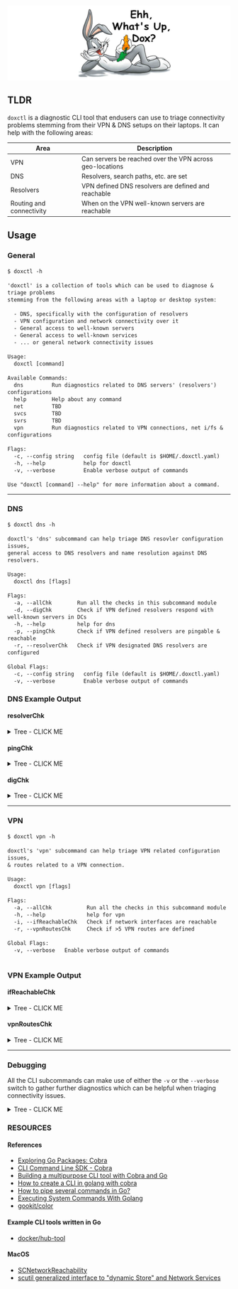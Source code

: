 ![dox logo](https://github.com/slmingol/doxctl/blob/main/imgs/whats_up_dox__banner.png?raw=true)

## TLDR
`doxctl` is a diagnostic CLI tool that endusers can use to triage connectivity problems stemming from their VPN & DNS setups on their laptops. It can help with the following areas:

| Area | Description |
| ---- | ----------- |
| VPN  | Can servers be reached over the VPN across geo-locations |
| DNS  | Resolvers, search paths, etc. are set |
| Resolvers | VPN defined DNS resolvers are defined and reachable |
| Routing and connectivity | When on the VPN well-known servers are reachable |

## Usage
### General
```
$ doxctl -h

'doxctl' is a collection of tools which can be used to diagnose & triage problems
stemming from the following areas with a laptop or desktop system:

  - DNS, specifically with the configuration of resolvers
  - VPN configuration and network connectivity over it
  - General access to well-known servers
  - General access to well-known services
  - ... or general network connectivity issues

Usage:
  doxctl [command]

Available Commands:
  dns         Run diagnostics related to DNS servers' (resolvers') configurations
  help        Help about any command
  net         TBD
  svcs        TBD
  svrs        TBD
  vpn         Run diagnostics related to VPN connections, net i/fs & configurations

Flags:
  -c, --config string   config file (default is $HOME/.doxctl.yaml)
  -h, --help            help for doxctl
  -v, --verbose         Enable verbose output of commands

Use "doxctl [command] --help" for more information about a command.
```

------------------------------------------------------------------------------

### DNS
```
$ doxctl dns -h

doxctl's 'dns' subcommand can help triage DNS resovler configuration issues,
general access to DNS resolvers and name resolution against DNS resolvers.

Usage:
  doxctl dns [flags]

Flags:
  -a, --allChk        Run all the checks in this subcommand module
  -d, --digChk        Check if VPN defined resolvers respond with well-known servers in DCs
  -h, --help          help for dns
  -p, --pingChk       Check if VPN defined resolvers are pingable & reachable
  -r, --resolverChk   Check if VPN designated DNS resolvers are configured

Global Flags:
  -c, --config string   config file (default is $HOME/.doxctl.yaml)
  -v, --verbose         Enable verbose output of commands
```

### DNS Example Output

#### resolverChk

<details><summary>Tree - CLICK ME</summary>
<p>

##### Off VPN
```
$ doxctl dns -r

**NOTE:** Using config file: /Users/smingolelli/.doxctl.yaml


┌───────────────────────────────────────────────────────────────────────────┐
│ VPN defined DNS Resolver Checks                                           │
├──────────────────────────────────────────┬────────────────────────────────┤
│ PROPERTY DESCRIPTION                     │ VALUE                          │
├──────────────────────────────────────────┼────────────────────────────────┤
│ DomainName defined?                      │ unset                          │
│ SearchDomains defined?                   │ unset                          │
│ ServerAddresses defined?                 │ unset                          │
└──────────────────────────────────────────┴────────────────────────────────┘

** NOTE:** Any values of unset indicate that the VPN client is not defining DNS resolver(s) properly!


```

##### On VPN
```
$ doxctl dns -r

**NOTE:** Using config file: /Users/smingolelli/.doxctl.yaml


┌───────────────────────────────────────────────────────────────────────────┐
│ VPN defined DNS Resolver Checks                                           │
├──────────────────────────────────────────┬────────────────────────────────┤
│ PROPERTY DESCRIPTION                     │ VALUE                          │
├──────────────────────────────────────────┼────────────────────────────────┤
│ DomainName defined?                      │ set                            │
│ SearchDomains defined?                   │ set                            │
│ ServerAddresses defined?                 │ set                            │
└──────────────────────────────────────────┴────────────────────────────────┘

** NOTE:** Any values of unset indicate that the VPN client is not defining DNS resolver(s) properly!


```
</p>
</details>

#### pingChk

<details><summary>Tree - CLICK ME</summary>
<p>

##### Off VPN
```
$ doxctl dns -p

**NOTE:** Using config file: /Users/smingolelli/.doxctl.yaml

┌──────────────────────────────────────────────────────────────────────────────────┐
│ VPN defined DNS Resolver Connectivity Checks                                     │
├──────────────────────────────────────────┬───────────────┬───────────────┬───────┤
│                     PROPERTY DESCRIPTION │            IP │       NET I/F │ VALUE │
├──────────────────────────────────────────┼───────────────┼───────────────┼───────┤
└──────────────────────────────────────────┴───────────────┴───────────────┴───────┘

** WARN:** Your VPN client does not appear to be defining any DNS resolver(s) properly,
           you're either not connected via VPN or it's misconfigured!



```

##### On VPN
```
$ doxctl dns -p

**NOTE:** Using config file: /Users/smingolelli/.doxctl.yaml

┌──────────────────────────────────────────────────────────────────────────────────┐
│ VPN defined DNS Resolver Connectivity Checks                                     │
├──────────────────────────────────────────┬───────────────┬───────────────┬───────┤
│ PROPERTY DESCRIPTION                     │ IP            │ NET I/F       │ VALUE │
├──────────────────────────────────────────┼───────────────┼───────────────┼───────┤
│ Resovler is pingable?                    │ 10.5.0.18     │ utun2         │ true  │
│ Reachable via TCP?                       │ 10.5.0.18     │ utun2         │ true  │
│ Reachable via UDP?                       │ 10.5.0.18     │ utun2         │ true  │
├──────────────────────────────────────────┼───────────────┼───────────────┼───────┤
│ Resovler is pingable?                    │ 10.5.0.19     │ utun2         │ true  │
│ Reachable via TCP?                       │ 10.5.0.19     │ utun2         │ true  │
│ Reachable via UDP?                       │ 10.5.0.19     │ utun2         │ true  │
└──────────────────────────────────────────┴───────────────┴───────────────┴───────┘



```
</p>
</details>

#### digChk

<details><summary>Tree - CLICK ME</summary>
<p>

##### Off VPN
```
$ doxctl dns -d

**NOTE:** Using config file: /Users/smingolelli/.doxctl.yaml

┌──────────────────────────────────────────────────────────────────────────────┐
│ Dig Check against VPN defined DNS Resolvers                                  │
├──────────────────────────────────────────┬─────────────────┬─────────────────┤
│ HOSTNAME TO 'DIG'                        │ RESOLVER IP     │ IS RESOLVABLE?  │
├──────────────────────────────────────────┼─────────────────┼─────────────────┤
│ idm-01a.lab1.somedom.local               │                 │ false           │
│ idm-01b.lab1.somedom.local               │                 │ false           │
├──────────────────────────────────────────┼─────────────────┼─────────────────┤
│ idm-01a.rdu1.somedom.local               │                 │ false           │
│ idm-01b.rdu1.somedom.local               │                 │ false           │
├──────────────────────────────────────────┼─────────────────┼─────────────────┤
│ idm-01a.atl1.somedom.local               │                 │ false           │
│ idm-01b.atl1.somedom.local               │                 │ false           │
├──────────────────────────────────────────┼─────────────────┼─────────────────┤
│ idm-01a.dfw1.somedom.local               │                 │ false           │
│ idm-01b.dfw1.somedom.local               │                 │ false           │
├──────────────────────────────────────────┼─────────────────┼─────────────────┤
│ idm-01a.lax2.somedom.local               │                 │ false           │
│ idm-01b.lax2.somedom.local               │                 │ false           │
├──────────────────────────────────────────┼─────────────────┼─────────────────┤
│ idm-01a.jfk1.somedom.local               │                 │ false           │
│ idm-01b.jfk1.somedom.local               │                 │ false           │
├──────────────────────────────────────────┼─────────────────┼─────────────────┤
│ SUCCESSESFUL QUERIES                     │ RESOLVER #1: 0  │                 │
│                                          │ RESOLVER #2: 0  │                 │
└──────────────────────────────────────────┴─────────────────┴─────────────────┘

** WARN:** Your VPN client does not appear to be defining any DNS resolver(s) properly,
           you're either not connected via VPN or it's misconfigured!



```

##### On VPN
```
$ doxctl dns -d

**NOTE:** Using config file: /Users/smingolelli/.doxctl.yaml

┌──────────────────────────────────────────────────────────────────────────────┐
│ Dig Check against VPN defined DNS Resolvers                                  │
├──────────────────────────────────────────┬─────────────────┬─────────────────┤
│ HOSTNAME TO 'DIG'                        │ RESOLVER IP     │ IS RESOLVABLE?  │
├──────────────────────────────────────────┼─────────────────┼─────────────────┤
│ idm-01a.lab1.somedom.local               │ 10.5.0.18       │ true            │
│ idm-01b.lab1.somedom.local               │ 10.5.0.18       │ true            │
│ idm-01a.lab1.somedom.local               │ 10.5.0.19       │ true            │
│ idm-01b.lab1.somedom.local               │ 10.5.0.19       │ true            │
├──────────────────────────────────────────┼─────────────────┼─────────────────┤
│ idm-01a.rdu1.somedom.local               │ 10.5.0.18       │ true            │
│ idm-01b.rdu1.somedom.local               │ 10.5.0.18       │ true            │
│ idm-01a.rdu1.somedom.local               │ 10.5.0.19       │ true            │
│ idm-01b.rdu1.somedom.local               │ 10.5.0.19       │ true            │
├──────────────────────────────────────────┼─────────────────┼─────────────────┤
│ idm-01a.atl1.somedom.local               │ 10.5.0.18       │ true            │
│ idm-01b.atl1.somedom.local               │ 10.5.0.18       │ true            │
│ idm-01a.atl1.somedom.local               │ 10.5.0.19       │ true            │
│ idm-01b.atl1.somedom.local               │ 10.5.0.19       │ true            │
├──────────────────────────────────────────┼─────────────────┼─────────────────┤
│ idm-01a.dfw1.somedom.local               │ 10.5.0.18       │ true            │
│ idm-01b.dfw1.somedom.local               │ 10.5.0.18       │ true            │
│ idm-01a.dfw1.somedom.local               │ 10.5.0.19       │ true            │
│ idm-01b.dfw1.somedom.local               │ 10.5.0.19       │ true            │
├──────────────────────────────────────────┼─────────────────┼─────────────────┤
│ idm-01a.lax2.somedom.local               │ 10.5.0.18       │ true            │
│ idm-01b.lax2.somedom.local               │ 10.5.0.18       │ true            │
│ idm-01a.lax2.somedom.local               │ 10.5.0.19       │ true            │
│ idm-01b.lax2.somedom.local               │ 10.5.0.19       │ true            │
├──────────────────────────────────────────┼─────────────────┼─────────────────┤
│ idm-01a.jfk1.somedom.local               │ 10.5.0.18       │ true            │
│ idm-01b.jfk1.somedom.local               │ 10.5.0.18       │ true            │
│ idm-01a.jfk1.somedom.local               │ 10.5.0.19       │ true            │
│ idm-01b.jfk1.somedom.local               │ 10.5.0.19       │ true            │
├──────────────────────────────────────────┼─────────────────┼─────────────────┤
│ SUCCESSESFUL QUERIES                     │ RESOLVER #1: 12 │                 │
│                                          │ RESOLVER #2: 12 │                 │
└──────────────────────────────────────────┴─────────────────┴─────────────────┘



```
</p>
</details>

------------------------------------------------------------------------------

### VPN
```
$ doxctl vpn -h

doxctl's 'vpn' subcommand can help triage VPN related configuration issues,
& routes related to a VPN connection.

Usage:
  doxctl vpn [flags]

Flags:
  -a, --allChk           Run all the checks in this subcommand module
  -h, --help             help for vpn
  -i, --ifReachableChk   Check if network interfaces are reachable
  -r, --vpnRoutesChk     Check if >5 VPN routes are defined

Global Flags:
  -v, --verbose   Enable verbose output of commands


```

### VPN Example Output

#### ifReachableChk
<details><summary>Tree - CLICK ME</summary>
<p>

##### Off VPN
```
$ doxctl vpn -i

NOTE: Using config file: /Users/smingolelli/.doxctl.yaml

┌─────────────────────────────────────────────────────────────────────────────────────────────┐
│ Interfaces Reachable Checks                                                                 │
├────────────────────────────────────────────────────┬────────────────────────────────┬───────┤
│ PROPERTY DESCRIPTION                               │ VALUE                          │ NOTES │
├────────────────────────────────────────────────────┼────────────────────────────────┼───────┤
│ How many network interfaces found?                 │ 1                              │ [en0] │
│ At least 1 interface's a utun device?              │ false                          │ []    │
│ All active interfaces are reporting as reachable?  │ true                           │       │
└────────────────────────────────────────────────────┴────────────────────────────────┴───────┘

WARNING: Your VPN client does not appear to be defining a TUN interface properly,
WARNING: you're VPN is either not connected or it's misconfigured!



```

##### On VPN
```
$ doxctl vpn -i

NOTE: Using config file: /Users/smingolelli/.doxctl.yaml

┌───────────────────────────────────────────────────────────────────────────────────────────────────┐
│ Interfaces Reachable Checks                                                                       │
├────────────────────────────────────────────────────┬────────────────────────────────┬─────────────┤
│ PROPERTY DESCRIPTION                               │ VALUE                          │ NOTES       │
├────────────────────────────────────────────────────┼────────────────────────────────┼─────────────┤
│ How many network interfaces found?                 │ 2                              │ [en0 utun2] │
│ At least 1 interface's a utun device?              │ true                           │ [utun2]     │
│ All active interfaces are reporting as reachable?  │ true                           │             │
└────────────────────────────────────────────────────┴────────────────────────────────┴─────────────┘



```
</p>
</details>

#### vpnRoutesChk
<details><summary>Tree - CLICK ME</summary>
<p>

#### Off VPN
```
$ doxctl vpn -r

NOTE: Using config file: /Users/smingolelli/.doxctl.yaml

┌─────────────────────────────────────────────────────────────────────────────────────────────┐
│ VPN Interface Route Checks                                                                  │
├────────────────────────────────────────────────────┬────────────────────────────────┬───────┤
│ PROPERTY DESCRIPTION                               │ VALUE                          │ NOTES │
├────────────────────────────────────────────────────┼────────────────────────────────┼───────┤
│ At least 5 routes using interface [NIL]?           │ false                          │     0 │
└────────────────────────────────────────────────────┴────────────────────────────────┴───────┘

WARNING: Your VPN client does not appear to be defining a TUN interface properly,
WARNING: you're VPN is either not connected or it's misconfigured!



```

##### On VPN
```
$ doxctl vpn -r

NOTE: Using config file: /Users/smingolelli/.doxctl.yaml

┌─────────────────────────────────────────────────────────────────────────────────────────────┐
│ VPN Interface Route Checks                                                                  │
├────────────────────────────────────────────────────┬────────────────────────────────┬───────┤
│ PROPERTY DESCRIPTION                               │ VALUE                          │ NOTES │
├────────────────────────────────────────────────────┼────────────────────────────────┼───────┤
│ At least 5 routes using interface [utun2]?         │ true                           │   148 │
└────────────────────────────────────────────────────┴────────────────────────────────┴───────┘



```
</p>
</details>

------------------------------------------------------------------------------

### Debugging
All the CLI subcommands can make use of either the `-v` or the `--verbose` switch to gather further diagnostics which can be helpful when triaging connectivity issues.

<details><summary>Tree - CLICK ME</summary>
<p>

For example:
```
$ doxctl dns -r -v
+ printf '\n\nDNS Resolver Checks\n===================\n\n\n'


DNS Resolver Checks
===================


++ printf 'get State:/Network/Service/com.cisco.anyconnect/DNS\nd.show\n'
++ scutil
+ vpn_resolvers='<dictionary> {
  DomainName : bandwidth.local
  SearchDomains : <array> {
    0 : bandwidth.local
  }
  SearchOrder : 1
  ServerAddresses : <array> {
    0 : 10.5.0.18
    1 : 10.5.0.19
    2 : 192.168.7.85
  }
  SupplementalMatchDomains : <array> {
    0 :
    1 : bandwidth.local
  }
}'
+ column -t
+ echo '<dictionary> {
  DomainName : bandwidth.local
  SearchDomains : <array> {
    0 : bandwidth.local
  }
  SearchOrder : 1
  ServerAddresses : <array> {
    0 : 10.5.0.18
    1 : 10.5.0.19
    2 : 192.168.7.85
  }
  SupplementalMatchDomains : <array> {
    0 :
    1 : bandwidth.local
  }
}'
+ grep -q 'DomainName.*bandwidth.local'
+ echo 'DomainName set'
+ echo '<dictionary> {
  DomainName : bandwidth.local
  SearchDomains : <array> {
    0 : bandwidth.local
  }
  SearchOrder : 1
  ServerAddresses : <array> {
    0 : 10.5.0.18
    1 : 10.5.0.19
    2 : 192.168.7.85
  }
  SupplementalMatchDomains : <array> {
    0 :
    1 : bandwidth.local
  }
}'
+ grep -A1 SearchDomains
+ grep -qE '[0-1].*bandwidth'
+ echo 'SearchDomains set'
+ echo '<dictionary> {
  DomainName : bandwidth.local
  SearchDomains : <array> {
    0 : bandwidth.local
  }
  SearchOrder : 1
  ServerAddresses : <array> {
    0 : 10.5.0.18
    1 : 10.5.0.19
    2 : 192.168.7.85
  }
  SupplementalMatchDomains : <array> {
    0 :
    1 : bandwidth.local
  }
}'
+ grep -A3 ServerAddresses
+ grep -qE '[0-1].*10.5'
+ echo 'ServerAddresses set'
DomainName       set
SearchDomains    set
ServerAddresses  set
+ [[ 1 -eq 1 ]]
+ set +x




```
</p>
</details>

### RESOURCES

#### References
- [Exploring Go Packages: Cobra](https://levelup.gitconnected.com/exploring-go-packages-cobra-fce6c4e331d6)
- [CLI Command Line SDK - Cobra](https://github.com/spf13/cobra)
- [Building a multipurpose CLI tool with Cobra and Go](https://dev.to/lumexralph/building-a-multipurpose-cli-tool-with-cobra-and-go-2492)
- [How to create a CLI in golang with cobra](https://towardsdatascience.com/how-to-create-a-cli-in-golang-with-cobra-d729641c7177)
- [How to pipe several commands in Go?](https://stackoverflow.com/questions/10781516/how-to-pipe-several-commands-in-go)
- [Executing System Commands With Golang](https://tutorialedge.net/golang/executing-system-commands-with-golang/)
- [gookit/color](https://github.com/gookit/color)

#### Example CLI tools written in Go
- [docker/hub-tool](ttps://github.com/docker/hub-tool/tree/main/internal/commands)

#### MacOS
- [SCNetworkReachability](https://developer.apple.com/documentation/systemconfiguration/scnetworkreachability-g7d)
- [scutil generalized interface to "dynamic Store" and Network Services](https://www.real-world-systems.com/docs/scutil.1.html)
